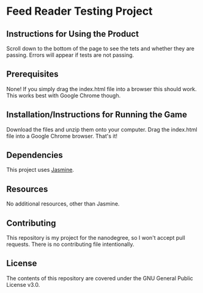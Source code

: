 # Feed Reader Testing Project

## Instructions for Using the Product

Scroll down to the bottom of the page to see the tets and whether they are passing. Errors will appear if tests are not passing. 

## Prerequisites
None! If you simply drag the index.html file into a browser this should work. This works best with Google Chrome though.

## Installation/Instructions for Running the Game
Download the files and unzip them onto your computer. Drag the index.html file into a Google Chrome browser. That's it!

## Dependencies

This project uses [Jasmine](https://jasmine.github.io/).

## Resources

No additional resources, other than Jasmine.

## Contributing

This repository is my project for the nanodegree, so I won't accept pull requests. There is no contributing file intentionally.


## License

The contents of this repository are covered under the GNU General Public License v3.0.
